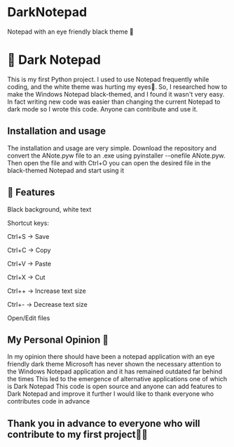 # DarkNotepad
Notepad with an eye friendly black theme 👀

# 🖤 Dark Notepad 

This is my first Python project. I used to use Notepad frequently while coding, and the white theme was hurting my eyes👀. So, I researched how to make the Windows Notepad black-themed, and I found it wasn't very easy. In fact writing new code was easier than changing the current Notepad to dark mode so I wrote this code. Anyone can contribute and use it.

## Installation and usage
The installation and usage are very simple. Download the repository and convert the ANote.pyw file to an .exe using pyinstaller --onefile ANote.pyw. Then open the file and with Ctrl+O you can open the desired file in the black-themed Notepad and start using it

## 🚀 Features
Black background, white text

Shortcut keys:

Ctrl+S → Save

Ctrl+C → Copy

Ctrl+V → Paste

Ctrl+X → Cut

Ctrl++ → Increase text size

Ctrl+- → Decrease text size

Open/Edit files

## My Personal Opinion 🧠

In my opinion there should have been a notepad application with an eye friendly dark theme Microsoft has never shown the necessary attention to the Windows Notepad application and it has remained outdated far behind the times This led to the emergence of alternative applications one of which is Dark Notepad This code is open source and anyone can add features to Dark Notepad and improve it further I would like to thank everyone who contributes code in advance

## Thank you in advance to everyone who will contribute to my first project🎉✨

